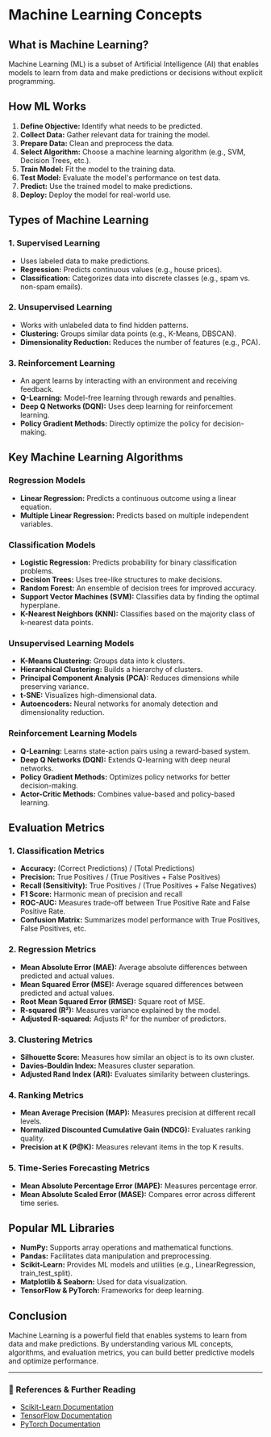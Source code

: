 # Machine Learning Concepts

## What is Machine Learning?
Machine Learning (ML) is a subset of Artificial Intelligence (AI) that enables models to learn from data and make predictions or decisions without explicit programming.

## How ML Works
1. **Define Objective:** Identify what needs to be predicted.
2. **Collect Data:** Gather relevant data for training the model.
3. **Prepare Data:** Clean and preprocess the data.
4. **Select Algorithm:** Choose a machine learning algorithm (e.g., SVM, Decision Trees, etc.).
5. **Train Model:** Fit the model to the training data.
6. **Test Model:** Evaluate the model's performance on test data.
7. **Predict:** Use the trained model to make predictions.
8. **Deploy:** Deploy the model for real-world use.

## Types of Machine Learning
### 1. Supervised Learning
- Uses labeled data to make predictions.
- **Regression:** Predicts continuous values (e.g., house prices).
- **Classification:** Categorizes data into discrete classes (e.g., spam vs. non-spam emails).

### 2. Unsupervised Learning
- Works with unlabeled data to find hidden patterns.
- **Clustering:** Groups similar data points (e.g., K-Means, DBSCAN).
- **Dimensionality Reduction:** Reduces the number of features (e.g., PCA).

### 3. Reinforcement Learning
- An agent learns by interacting with an environment and receiving feedback.
- **Q-Learning:** Model-free learning through rewards and penalties.
- **Deep Q Networks (DQN):** Uses deep learning for reinforcement learning.
- **Policy Gradient Methods:** Directly optimize the policy for decision-making.

## Key Machine Learning Algorithms
### Regression Models
- **Linear Regression:** Predicts a continuous outcome using a linear equation.
- **Multiple Linear Regression:** Predicts based on multiple independent variables.

### Classification Models
- **Logistic Regression:** Predicts probability for binary classification problems.
- **Decision Trees:** Uses tree-like structures to make decisions.
- **Random Forest:** An ensemble of decision trees for improved accuracy.
- **Support Vector Machines (SVM):** Classifies data by finding the optimal hyperplane.
- **K-Nearest Neighbors (KNN):** Classifies based on the majority class of k-nearest data points.

### Unsupervised Learning Models
- **K-Means Clustering:** Groups data into k clusters.
- **Hierarchical Clustering:** Builds a hierarchy of clusters.
- **Principal Component Analysis (PCA):** Reduces dimensions while preserving variance.
- **t-SNE:** Visualizes high-dimensional data.
- **Autoencoders:** Neural networks for anomaly detection and dimensionality reduction.

### Reinforcement Learning Models
- **Q-Learning:** Learns state-action pairs using a reward-based system.
- **Deep Q Networks (DQN):** Extends Q-learning with deep neural networks.
- **Policy Gradient Methods:** Optimizes policy networks for better decision-making.
- **Actor-Critic Methods:** Combines value-based and policy-based learning.

## Evaluation Metrics
### 1. Classification Metrics
- **Accuracy:** (Correct Predictions) / (Total Predictions)
- **Precision:** True Positives / (True Positives + False Positives)
- **Recall (Sensitivity):** True Positives / (True Positives + False Negatives)
- **F1 Score:** Harmonic mean of precision and recall
- **ROC-AUC:** Measures trade-off between True Positive Rate and False Positive Rate.
- **Confusion Matrix:** Summarizes model performance with True Positives, False Positives, etc.

### 2. Regression Metrics
- **Mean Absolute Error (MAE):** Average absolute differences between predicted and actual values.
- **Mean Squared Error (MSE):** Average squared differences between predicted and actual values.
- **Root Mean Squared Error (RMSE):** Square root of MSE.
- **R-squared (R²):** Measures variance explained by the model.
- **Adjusted R-squared:** Adjusts R² for the number of predictors.

### 3. Clustering Metrics
- **Silhouette Score:** Measures how similar an object is to its own cluster.
- **Davies-Bouldin Index:** Measures cluster separation.
- **Adjusted Rand Index (ARI):** Evaluates similarity between clusterings.

### 4. Ranking Metrics
- **Mean Average Precision (MAP):** Measures precision at different recall levels.
- **Normalized Discounted Cumulative Gain (NDCG):** Evaluates ranking quality.
- **Precision at K (P@K):** Measures relevant items in the top K results.

### 5. Time-Series Forecasting Metrics
- **Mean Absolute Percentage Error (MAPE):** Measures percentage error.
- **Mean Absolute Scaled Error (MASE):** Compares error across different time series.

## Popular ML Libraries
- **NumPy:** Supports array operations and mathematical functions.
- **Pandas:** Facilitates data manipulation and preprocessing.
- **Scikit-Learn:** Provides ML models and utilities (e.g., LinearRegression, train_test_split).
- **Matplotlib & Seaborn:** Used for data visualization.
- **TensorFlow & PyTorch:** Frameworks for deep learning.

## Conclusion
Machine Learning is a powerful field that enables systems to learn from data and make predictions. By understanding various ML concepts, algorithms, and evaluation metrics, you can build better predictive models and optimize performance.

---

### 🔗 References & Further Reading
- [Scikit-Learn Documentation](https://scikit-learn.org/)
- [TensorFlow Documentation](https://www.tensorflow.org/)
- [PyTorch Documentation](https://pytorch.org/)


